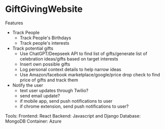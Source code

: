 # GiftGivingWebsite
Features
- Track People
  -   Track People's Birthdays
  -   Track people's interests
- Track potential gifts
  -   Use ChatGPT/Deepseek API to find list of gifts/generate list of celebration ideas/gifts based on target interests
  -   Insert own possible gifts
  -   Log personal context details to help narrow ideas
  -   Use Amazon/facebook marketplace/google/price drop check to find price of gifts and track them
- Notify the user
  -   text user updates through Twilio?
  -   send email update?
  -   if mobile app, send push notifications to user
  -   if chrome extension, send push notifications to user?

Tools:
Frontend: React
Backend: Javascript and Django
Database: MongoDB
Container: Azure
